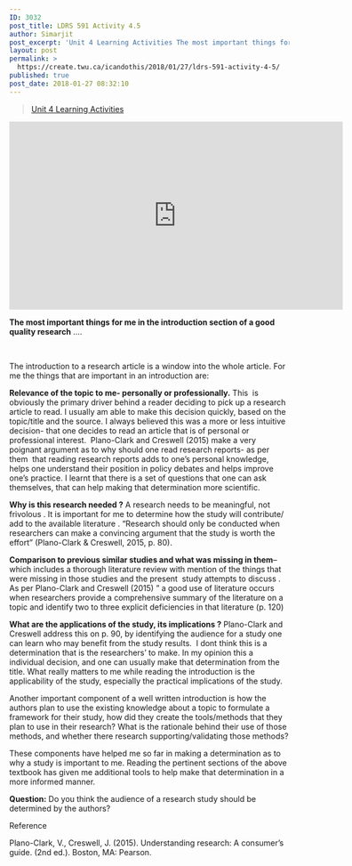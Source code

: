 ```yaml
---
ID: 3032
post_title: LDRS 591 Activity 4.5
author: Simarjit
post_excerpt: 'Unit 4 Learning Activities The most important things for me in the introduction section of a good quality research &hellip;. &nbsp; The introduction to a research article is a window into the whole article. For me the things that are important in an introduction are: Relevance of the topic to me- personally or professionally.&nbsp;This&nbsp; is [&hellip;]'
layout: post
permalink: >
  https://create.twu.ca/icandothis/2018/01/27/ldrs-591-activity-4-5/
published: true
post_date: 2018-01-27 08:32:10
---
```

<blockquote class="wp-embedded-content" data-secret="b7ETzsWwNn"><p><a href="https://create.twu.ca/ldrs591-sp18/unit-4-learning-activities/">Unit 4 Learning Activities</a></p></blockquote>
<p><iframe class="wp-embedded-content" sandbox="allow-scripts" security="restricted" src="https://create.twu.ca/ldrs591-sp18/unit-4-learning-activities/embed/#?secret=b7ETzsWwNn" data-secret="b7ETzsWwNn" width="600" height="338" title="&#8220;Unit 4 Learning Activities&#8221; &#8212; Leadership 591: Scholarly Inquiry" frameborder="0" marginwidth="0" marginheight="0" scrolling="no"></iframe></p>
<p><strong>The most important things for me in the introduction section of a good quality research</strong> &#8230;.</p>
<p>&nbsp;</p>
<p>The introduction to a research article is a window into the whole article. For me the things that are important in an introduction are:</p>
<p><strong>Relevance of the topic to me- personally or professionally.</strong> This  is obviously the primary driver behind a reader deciding to pick up a research article to read. I usually am able to make this decision quickly, based on the topic/title and the source. I always believed this was a more or less intuitive decision- that one decides to read an article that is of personal or professional interest.  Plano-Clark and Creswell (2015) make a very poignant argument as to why should one read research reports- as per them  that reading research reports adds to one&#8217;s personal knowledge, helps one understand their position in policy debates and helps improve one&#8217;s practice. I learnt that there is a set of questions that one can ask themselves, that can help making that determination more scientific.</p>
<p><strong>Why is this research needed ?</strong> A research needs to be meaningful, not frivolous . It is important for me to determine how the study will contribute/ add to the available literature . &#8220;Research should only be conducted when researchers can make a convincing argument that the study is worth the effort&#8221; (Plano-Clark &amp; Creswell, 2015, p. 80).</p>
<p><strong>Comparison to previous similar studies and what was missing in them</strong>&#8211; which includes a thorough literature review with mention of the things that were missing in those studies and the present  study attempts to discuss . As per Plano-Clark and Creswell (2015) &#8221; a good use of literature occurs when researchers provide a comprehensive summary of the literature on a topic and identify two to three explicit deficiencies in that literature (p. 120)</p>
<p><strong>What are the applications of the study, its implications ?</strong> Plano-Clark and Creswell address this on p. 90, by identifying the audience for a study one can learn who may benefit from the study results.  I dont think this is a determination that is the researchers&#8217; to make. In my opinion this a individual decision, and one can usually make that determination from the title. What really matters to me while reading the introduction is the applicability of the study, especially the practical implications of the study.</p>
<p>Another important component of a well written introduction is how the authors plan to use the existing knowledge about a topic to formulate a framework for their study, how did they create the tools/methods that they plan to use in their research? What is the rationale behind their use of those methods, and whether there research supporting/validating those methods?</p>
<p>These components have helped me so far in making a determination as to why a study is important to me. Reading the pertinent sections of the above textbook has given me additional tools to help make that determination in a more informed manner.</p>
<p><strong>Question:</strong> Do you think the audience of a research study should be determined by the authors?</p>
<p>Reference</p>
<p>Plano-Clark, V., Creswell, J. (2015). Understanding research: A consumer’s guide. (2nd ed.). Boston, MA: Pearson.</p>